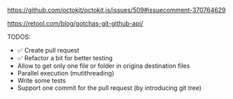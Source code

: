 https://github.com/octokit/octokit.js/issues/509#issuecomment-370764629

https://retool.com/blog/gotchas-git-github-api/

TODOS: 
* ✅ Create pull request
* ✅ Refactor a bit for better testing
* Allow to get only one file or folder in origina destination files
* Parallel execution (mutithreading)
* Write some tests
* Support one commit for the pull request (by introducing git tree)
